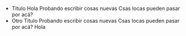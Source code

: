 * Titulo
Hola
Probando escribir cosas nuevas
Csas locas pueden pasar por acá?
* Otro Titulo
Probando escribir cosas nuevas
Csas locas pueden pasar por acá? Hola
